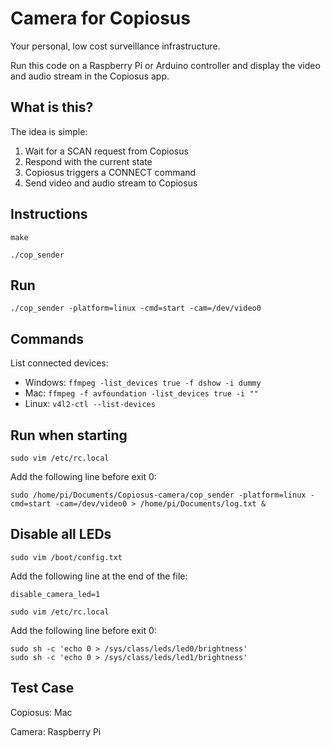 # Camera for Copiosus
Your personal, low cost surveillance infrastructure.

Run this code on a Raspberry Pi or Arduino controller and display the video and audio stream in the Copiosus app.

## What is this?

The idea is simple:

1. Wait for a SCAN request from Copiosus
2. Respond with the current state
3. Copiosus triggers a CONNECT command
4. Send video and audio stream to Copiosus

## Instructions

```make```

```./cop_sender```

## Run

```./cop_sender -platform=linux -cmd=start -cam=/dev/video0```

## Commands

List connected devices:

* Windows: ```ffmpeg -list_devices true -f dshow -i dummy```
* Mac: ```ffmpeg -f avfoundation -list_devices true -i ""```
* Linux: ```v4l2-ctl --list-devices```

## Run when starting

```sudo vim /etc/rc.local```

Add the following line before exit 0:

```sudo /home/pi/Documents/Copiosus-camera/cop_sender -platform=linux -cmd=start -cam=/dev/video0 > /home/pi/Documents/log.txt &```

## Disable all LEDs

```sudo vim /boot/config.txt```

Add the following line at the end of the file:

```
disable_camera_led=1
```

```sudo vim /etc/rc.local```

Add the following line before exit 0:

```
sudo sh -c 'echo 0 > /sys/class/leds/led0/brightness'
sudo sh -c 'echo 0 > /sys/class/leds/led1/brightness'
```

## Test Case

Copiosus: Mac

Camera: Raspberry Pi
